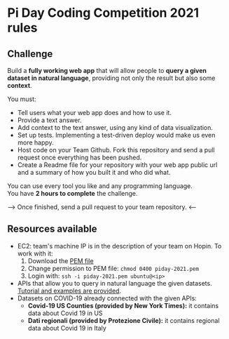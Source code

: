 # Pi Day Coding Competition 2021 rules

## Challenge
Build a **fully working web app** that will allow people to **query a given dataset in natural language**, providing not only the result but also some **context**.

You must:

- Tell users what your web app does and how to use it.
- Provide a text answer.
- Add context to the text answer, using any kind of data visualization.
- Set up tests. Implementing a test-driven deploy would make us even more happy.
- Host code on your Team Github. Fork this repository and send a pull request once everything has been pushed. 
- Create a Readme file for your repository with your web app public url and a summary of how you built it and who did what.

You can use every tool you like and any programming language.  
You have **2 hours to complete** the challenge.  

--> Once finished, send a pull request to your team repository. <--

## Resources available

- EC2: team's machine IP is in the description of your team on Hopin. To work with it:
  1. Download the [PEM file](https://drive.google.com/file/d/17qXe9xXpH9SDqXi5RNPi6wiKDkXKUH_R/view?usp=sharing)
  2. Change permission to PEM file: `chmod 0400 piday-2021.pem`
  3. Login with: `ssh -i piday-2021.pem ubuntu@<ip>`
- APIs that allow you to query in natural language the given datasets. [Tutorial and examples are provided](https://github.com/Pi-Campus/team_14/blob/main/API.md).
- Datasets on COVID-19 already connected with the given APIs:
  - **Covid-19 US Counties (provided by New York Times):** it contains data about Covid 19 in US 
  - **Dati regionali (provided by Protezione Civile):** it contains regional data about Covid 19 in Italy 
